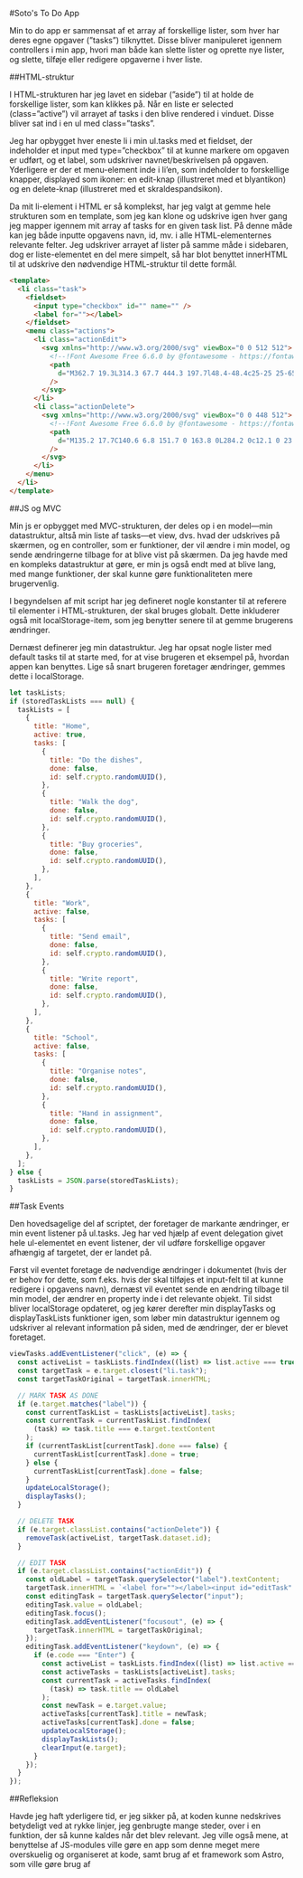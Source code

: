 #Soto's To Do App

Min to do app er sammensat af et array af forskellige lister, som hver har deres egne opgaver (”tasks”) tilknyttet. Disse bliver manipuleret igennem controllers i min app, hvori man både kan slette lister og oprette nye lister, og slette, tilføje eller redigere opgaverne i hver liste.

##HTML-struktur

I HTML-strukturen har jeg lavet en sidebar (”aside”) til at holde de forskellige lister, som kan klikkes på. Når en liste er selected (class=”active”) vil arrayet af tasks i den blive rendered i vinduet. Disse bliver sat ind i en ul med class=”tasks”.

Jeg har opbygget hver eneste li i min ul.tasks med et fieldset, der indeholder et input med type=”checkbox” til at kunne markere om opgaven er udført, og et label, som udskriver navnet/beskrivelsen på opgaven. Yderligere er der et menu-element inde i li’en, som indeholder to forskellige knapper, displayed som ikoner: en edit-knap (illustreret med et blyantikon) og en delete-knap (illustreret med et skraldespandsikon).

Da mit li-element i HTML er så komplekst, har jeg valgt at gemme hele strukturen som en template, som jeg kan klone og udskrive igen hver gang jeg mapper igennem mit array af tasks for en given task list. På denne måde kan jeg både inputte opgavens navn, id, mv. i alle HTML-elementernes relevante felter. Jeg udskriver arrayet af lister på samme måde i sidebaren, dog er liste-elementet en del mere simpelt, så har blot benyttet innerHTML til at udskrive den nødvendige HTML-struktur til dette formål.

```html
<template>
  <li class="task">
    <fieldset>
      <input type="checkbox" id="" name="" />
      <label for=""></label>
    </fieldset>
    <menu class="actions">
      <li class="actionEdit">
        <svg xmlns="http://www.w3.org/2000/svg" viewBox="0 0 512 512">
          <!--!Font Awesome Free 6.6.0 by @fontawesome - https://fontawesome.com License - https://fontawesome.com/license/free Copyright 2024 Fonticons, Inc.-->
          <path
            d="M362.7 19.3L314.3 67.7 444.3 197.7l48.4-48.4c25-25 25-65.5 0-90.5L453.3 19.3c-25-25-65.5-25-90.5 0zm-71 71L58.6 323.5c-10.4 10.4-18 23.3-22.2 37.4L1 481.2C-1.5 489.7 .8 498.8 7 505s15.3 8.5 23.7 6.1l120.3-35.4c14.1-4.2 27-11.8 37.4-22.2L421.7 220.3 291.7 90.3z"
          />
        </svg>
      </li>
      <li class="actionDelete">
        <svg xmlns="http://www.w3.org/2000/svg" viewBox="0 0 448 512">
          <!--!Font Awesome Free 6.6.0 by @fontawesome - https://fontawesome.com License - https://fontawesome.com/license/free Copyright 2024 Fonticons, Inc.-->
          <path
            d="M135.2 17.7C140.6 6.8 151.7 0 163.8 0L284.2 0c12.1 0 23.2 6.8 28.6 17.7L320 32l96 0c17.7 0 32 14.3 32 32s-14.3 32-32 32L32 96C14.3 96 0 81.7 0 64S14.3 32 32 32l96 0 7.2-14.3zM32 128l384 0 0 320c0 35.3-28.7 64-64 64L96 512c-35.3 0-64-28.7-64-64l0-320zm96 64c-8.8 0-16 7.2-16 16l0 224c0 8.8 7.2 16 16 16s16-7.2 16-16l0-224c0-8.8-7.2-16-16-16zm96 0c-8.8 0-16 7.2-16 16l0 224c0 8.8 7.2 16 16 16s16-7.2 16-16l0-224c0-8.8-7.2-16-16-16zm96 0c-8.8 0-16 7.2-16 16l0 224c0 8.8 7.2 16 16 16s16-7.2 16-16l0-224c0-8.8-7.2-16-16-16z"
          />
        </svg>
      </li>
    </menu>
  </li>
</template>
```

##JS og MVC

Min js er opbygget med MVC-strukturen, der deles op i en model—min datastruktur, altså min liste af tasks—et view, dvs. hvad der udskrives på skærmen, og en controller, som er funktioner, der vil ændre i min model, og sende ændringerne tilbage for at blive vist på skærmen. Da jeg havde med en kompleks datastruktur at gøre, er min js også endt med at blive lang, med mange funktioner, der skal kunne gøre funktionaliteten mere brugervenlig.

I begyndelsen af mit script har jeg defineret nogle konstanter til at referere til elementer i HTML-strukturen, der skal bruges globalt. Dette inkluderer også mit localStorage-item, som jeg benytter senere til at gemme brugerens ændringer.

Dernæst definerer jeg min datastruktur. Jeg har opsat nogle lister med default tasks til at starte med, for at vise brugeren et eksempel på, hvordan appen kan benyttes. Lige så snart brugeren foretager ændringer, gemmes dette i localStorage.

```jsx
let taskLists;
if (storedTaskLists === null) {
  taskLists = [
    {
      title: "Home",
      active: true,
      tasks: [
        {
          title: "Do the dishes",
          done: false,
          id: self.crypto.randomUUID(),
        },
        {
          title: "Walk the dog",
          done: false,
          id: self.crypto.randomUUID(),
        },
        {
          title: "Buy groceries",
          done: false,
          id: self.crypto.randomUUID(),
        },
      ],
    },
    {
      title: "Work",
      active: false,
      tasks: [
        {
          title: "Send email",
          done: false,
          id: self.crypto.randomUUID(),
        },
        {
          title: "Write report",
          done: false,
          id: self.crypto.randomUUID(),
        },
      ],
    },
    {
      title: "School",
      active: false,
      tasks: [
        {
          title: "Organise notes",
          done: false,
          id: self.crypto.randomUUID(),
        },
        {
          title: "Hand in assignment",
          done: false,
          id: self.crypto.randomUUID(),
        },
      ],
    },
  ];
} else {
  taskLists = JSON.parse(storedTaskLists);
}
```

##Task Events

Den hovedsagelige del af scriptet, der foretager de markante ændringer, er min event listener på ul.tasks. Jeg har ved hjælp af event delegation givet hele ul-elementet en event listener, der vil udføre forskellige opgaver afhængig af targetet, der er landet på.

Først vil eventet foretage de nødvendige ændringer i dokumentet (hvis der er behov for dette, som f.eks. hvis der skal tilføjes et input-felt til at kunne redigere i opgavens navn), dernæst vil eventet sende en ændring tilbage til min model, der ændrer en property inde i det relevante objekt. Til sidst bliver localStorage opdateret, og jeg kører derefter min displayTasks og displayTaskLists funktioner igen, som løber min datastruktur igennem og udskriver al relevant information på siden, med de ændringer, der er blevet foretaget.

```jsx
viewTasks.addEventListener("click", (e) => {
  const activeList = taskLists.findIndex((list) => list.active === true);
  const targetTask = e.target.closest("li.task");
  const targetTaskOriginal = targetTask.innerHTML;

  // MARK TASK AS DONE
  if (e.target.matches("label")) {
    const currentTaskList = taskLists[activeList].tasks;
    const currentTask = currentTaskList.findIndex(
      (task) => task.title === e.target.textContent
    );
    if (currentTaskList[currentTask].done === false) {
      currentTaskList[currentTask].done = true;
    } else {
      currentTaskList[currentTask].done = false;
    }
    updateLocalStorage();
    displayTasks();
  }

  // DELETE TASK
  if (e.target.classList.contains("actionDelete")) {
    removeTask(activeList, targetTask.dataset.id);
  }

  // EDIT TASK
  if (e.target.classList.contains("actionEdit")) {
    const oldLabel = targetTask.querySelector("label").textContent;
    targetTask.innerHTML = `<label for=""></label><input id="editTask" type="text" placeholder="Edit task..." />`;
    const editingTask = targetTask.querySelector("input");
    editingTask.value = oldLabel;
    editingTask.focus();
    editingTask.addEventListener("focusout", (e) => {
      targetTask.innerHTML = targetTaskOriginal;
    });
    editingTask.addEventListener("keydown", (e) => {
      if (e.code === "Enter") {
        const activeList = taskLists.findIndex((list) => list.active === true);
        const activeTasks = taskLists[activeList].tasks;
        const currentTask = activeTasks.findIndex(
          (task) => task.title == oldLabel
        );
        const newTask = e.target.value;
        activeTasks[currentTask].title = newTask;
        activeTasks[currentTask].done = false;
        updateLocalStorage();
        displayTaskLists();
        clearInput(e.target);
      }
    });
  }
});
```

##Refleksion

Havde jeg haft yderligere tid, er jeg sikker på, at koden kunne nedskrives betydeligt ved at rykke linjer, jeg genbrugte mange steder, over i en funktion, der så kunne kaldes når det blev relevant. Jeg ville også mene, at benyttelse af JS-modules ville gøre en app som denne meget mere overskuelig og organiseret at kode, samt brug af et framework som Astro, som ville gøre brug af <template> overflødig.

Min største udfordring har bestemt ligget i at få så mange forskellige funktioner til at snakke sammen, så der ikke var konflikt. Ofte når en funktionalitet var blevet lavet, var der andet, der gik i stykker. Dette ville have været nemmere at undgå, hvis koden havde været mere organiseret og renskrevet som udgangspunkt.

Jeg har i min løsning lavet en delete-knap, der kan slette hele lister, men denne fungerer ikke helt som forventet på den første liste i arrayet grundet den metode, jeg benytter til at finde ud af, hvilken liste, der skal være selected (class=”active”) efter en liste er slettet.

Når en liste bliver slettet, vælger scriptet et objekt i arrayet som har den aktive listes indeks minus 1, så det altid vil være listen før den slettede liste, som bliver aktiv. Dette virker dog ikke på den første liste, som ikke har et objekt før sig i arrayet. For at løse dette, kunne man evt. indskrive en or-betingelse, som sammenligner om indeksnummeret er højere end 0, således at hvis indekset bliver minus, vil den aktive liste bestemmes ud fra indeksnummeret plus 1 eller array.length.
